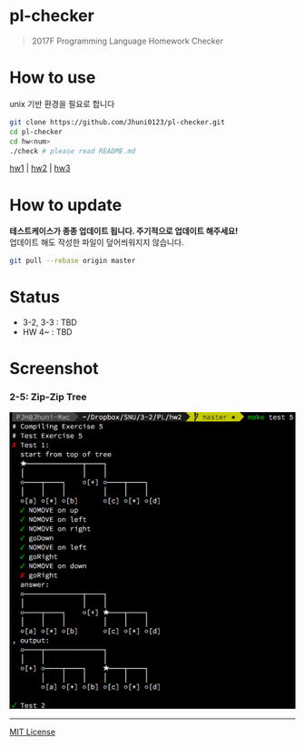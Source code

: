 # pl-checker
> 2017F Programming Language Homework Checker

# How to use
unix 기반 환경을 필요로 합니다
```bash
git clone https://github.com/Jhuni0123/pl-checker.git
cd pl-checker
cd hw<num>
./check # please read README.md
```
[hw1](hw1) | [hw2](hw2) | [hw3](hw3)

# How to update
**테스트케이스가 종종 업데이트 됩니다. 주기적으로 업데이트 해주세요!** <br>
업데이트 해도 작성한 파일이 덮어씌워지지 않습니다.

```bash
git pull --rebase origin master
```

# Status
- 3-2, 3-3 : TBD
- HW 4~ : TBD

# Screenshot
### 2-5: Zip-Zip Tree
![2-5](img/PL_2-5.png)

---
[MIT License](LICENSE)
